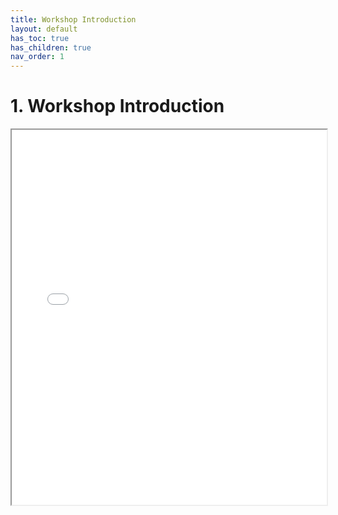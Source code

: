 ```yaml
---
title: Workshop Introduction
layout: default
has_toc: true
has_children: true
nav_order: 1
---
```


# 1. Workshop Introduction

<iframe src="./slides/1_skillsurf_workshop_2025.pdf" width="100%" height="600px">
  This browser does not support PDFs. Please download the PDF to view it: <a href="./slides/1_skillsurf_workshop_2025.pdf">Download PDF</a>.
</iframe>

